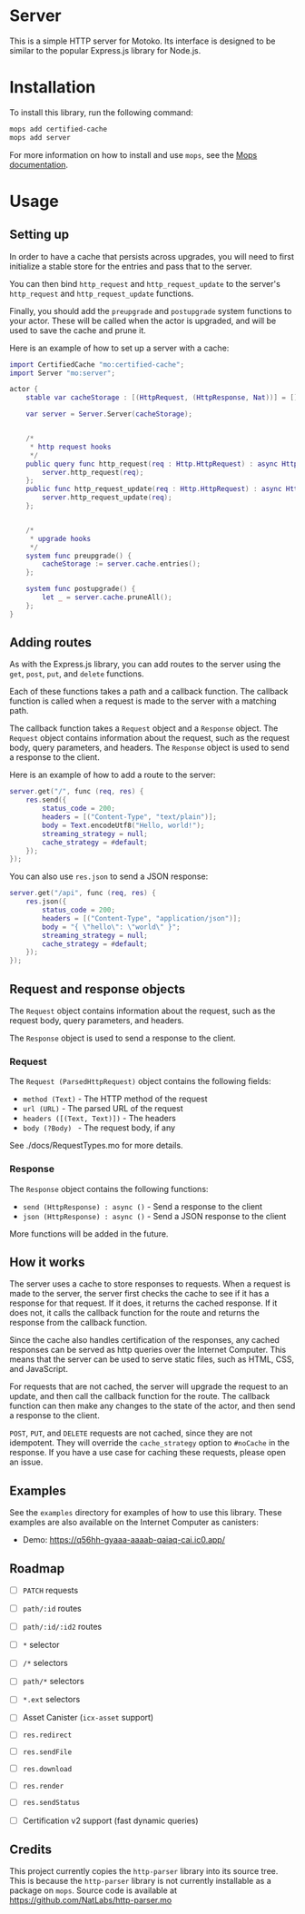 # Server

This is a simple HTTP server for Motoko. Its interface is designed to be similar to the popular Express.js library for Node.js.

# Installation

To install this library, run the following command:

```bash
mops add certified-cache
mops add server
```

For more information on how to install and use `mops`, see the [Mops documentation](https://mops.one).

# Usage

## Setting up

In order to have a cache that persists across upgrades, you will need to first initialize a stable store for the entries and pass that to the server.

You can then bind `http_request` and `http_request_update` to the server's `http_request` and `http_request_update` functions.

Finally, you should add the `preupgrade` and `postupgrade` system functions to your actor. These will be called when the actor is upgraded, and will be used to save the cache and prune it.

Here is an example of how to set up a server with a cache:

```lua
import CertifiedCache "mo:certified-cache";
import Server "mo:server";

actor {
    stable var cacheStorage : [(HttpRequest, (HttpResponse, Nat))] = [];

    var server = Server.Server(cacheStorage);


    /* 
     * http request hooks
     */ 
    public query func http_request(req : Http.HttpRequest) : async Http.HttpResponse {
        server.http_request(req);
    };
    public func http_request_update(req : Http.HttpRequest) : async Http.HttpResponse {
        server.http_request_update(req);
    };


    /* 
     * upgrade hooks
     */ 
    system func preupgrade() {
        cacheStorage := server.cache.entries();
    };

    system func postupgrade() {
        let _ = server.cache.pruneAll();
    };
}
```

## Adding routes

As with the Express.js library, you can add routes to the server using the `get`, `post`, `put`, and `delete` functions.

Each of these functions takes a path and a callback function. The callback function is called when a request is made to the server with a matching path.

The callback function takes a `Request` object and a `Response` object. The `Request` object contains information about the request, such as the request body, query parameters, and headers. The `Response` object is used to send a response to the client.

Here is an example of how to add a route to the server:

```lua
server.get("/", func (req, res) {
    res.send({
        status_code = 200;
        headers = [("Content-Type", "text/plain")];
        body = Text.encodeUtf8("Hello, world!");
        streaming_strategy = null;
        cache_strategy = #default;
    });
});
```

You can also use `res.json` to send a JSON response:

```lua
server.get("/api", func (req, res) {
    res.json({
        status_code = 200;
        headers = [("Content-Type", "application/json")];
        body = "{ \"hello\": \"world\" }";
        streaming_strategy = null;
        cache_strategy = #default;
    });
});
```

## Request and response objects

The `Request` object contains information about the request, such as the request body, query parameters, and headers.

The `Response` object is used to send a response to the client.

### Request

The `Request (ParsedHttpRequest)` object contains the following fields:

- `method (Text)` - The HTTP method of the request
- `url (URL)` - The parsed URL of the request
- `headers ([(Text, Text)])` - The headers
- `body (?Body) ` - The request body, if any

See ./docs/RequestTypes.mo for more details.

### Response

The `Response` object contains the following functions:

- `send (HttpResponse) : async ()` - Send a response to the client
- `json (HttpResponse) : async ()` - Send a JSON response to the client

More functions will be added in the future.

## How it works

The server uses a cache to store responses to requests. When a request is made to the server, the server first checks the cache to see if it has a response for that request. If it does, it returns the cached response. If it does not, it calls the callback function for the route and returns the response from the callback function.

Since the cache also handles certification of the responses, any cached responses can be served as http queries over the Internet Computer. This means that the server can be used to serve static files, such as HTML, CSS, and JavaScript.

For requests that are not cached, the server will upgrade the request to an update, and then call the callback function for the route. The callback function can then make any changes to the state of the actor, and then send a response to the client.

`POST`, `PUT`, and `DELETE` requests are not cached, since they are not idempotent. They will override the `cache_strategy` option to `#noCache` in the response. If you have a use case for caching these requests, please open an issue.

## Examples

See the `examples` directory for examples of how to use this library. These examples are also available on the Internet Computer as canisters:
- Demo: https://q56hh-gyaaa-aaaab-qaiaq-cai.ic0.app/


## Roadmap

- [ ] `PATCH` requests
- [ ] `path/:id` routes
- [ ] `path/:id/:id2` routes
- [ ] `*` selector
- [ ] `/*` selectors
- [ ] `path/*` selectors
- [ ] `*.ext` selectors
- [ ] Asset Canister (`icx-asset` support)
- [ ] `res.redirect`
- [ ] `res.sendFile`
- [ ] `res.download`
- [ ] `res.render`
- [ ] `res.sendStatus`
- [ ] Certification v2 support (fast dynamic queries)



## Credits

This project currently copies the `http-parser` library into its source tree. This is because the `http-parser` library is not currently installable as a package on `mops`. Source code is available at https://github.com/NatLabs/http-parser.mo 
